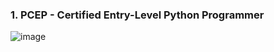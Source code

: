 ### 1. PCEP - Certified Entry-Level Python Programmer 


![image](https://github.com/ainurasyikin/Certificates.md/assets/116057562/675aba8c-5eb9-4dcb-88a5-55d318331cea)


